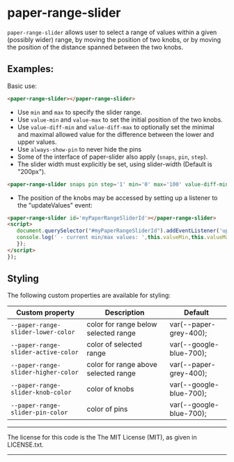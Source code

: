 # paper-range-slider

`paper-range-slider` allows user to select a range of values within a given
(possibly wider) range, by moving the position of two knobs, or by moving the
position of the distance spanned between the two knobs.

## Examples:

Basic use:
```html
<paper-range-slider></paper-range-slider>
```

- Use `min` and `max` to specify the slider range.
- Use `value-min` and `value-max` to set the initial position of the two knobs.
- Use `value-diff-min` and `value-diff-max` to optionally set the minimal and maximal allowed value for the difference between the lower and upper values.
- Use `always-show-pin` to never hide the pins
- Some of the interface of paper-slider also apply (`snaps`, `pin`, `step`).
- The slider width must explicitly be set, using slider-width (Default is "200px").
```html
<paper-range-slider snaps pin step='1' min='0' max='100' value-diff-min="10" value-diff-max="50" value-min='30' value-max='60'></paper-range-slider>
```

- The position of the knobs may be accessed by setting up a listener to the "updateValues" event:
```html
<paper-range-slider id='myPaperRangeSliderId'></paper-range-slider>
<script>
   document.querySelector("#myPaperRangeSliderId").addEventListener('updateValues', function (customEvent) {
   console.log(' - current min/max values: ',this.valueMin,this.valueMax)
   });
</script>
});
```

## Styling

The following custom properties are available for styling:

Custom property | Description | Default
----------------|-------------|----------
`--paper-range-slider-lower-color` | color for range below selected range | var(--paper-grey-400);
`--paper-range-slider-active-color` | color of selected range | var(--google-blue-700);
`--paper-range-slider-higher-color` | color for range above selected range | var(--paper-grey-400);
`--paper-range-slider-knob-color` | color of knobs | var(--google-blue-700);
`--paper-range-slider-pin-color` | color of pins | var(--google-blue-700);


---

The license for this code is the The MIT License (MIT), as given in LICENSE.txt.

---
